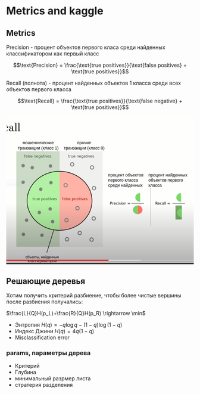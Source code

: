 # Metrics and kaggle

## Metrics

Precision - процент объектов первого класа среди найденных классификатором как первый класс

$$\text{Precision} = \frac{\text{true positives}}{\text{false positives} + \text{true positives}}$$

Recall (полнота) - процент найденных объектов 1 класса среди всех объектов первого класса

$$\text{Recall} = \frac{\text{true positives}}{\text{false negative} + \text{true positives}}$$

![pr_recall](pre_rec.PNG)

## Решающие деревья

Хотим получить критерий разбиение, чтобы более чистые вершины после разбиения получались:

$\frac{L}{Q}H(p_L)+\frac{R}{Q}H(p_R) \rightarrow \min$

* Энтропия $H(q) = -q \log q - (1-q) \log (1-q)$
* Индекс Джини $H(q) = 4q(1-q)$
* Misclassification error

### params, параметры дерева

* Критерий
* Глубина
* минимальный разрмер листа
* стратерия разделения

